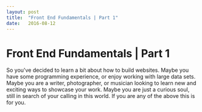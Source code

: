 ```yaml
---
layout: post
title:  "Front End Fundamentals | Part 1"
date:   2016-08-12
---
```


# Front End Fundamentals | Part 1

So you've decided to learn a bit about how to build websites. Maybe you have some programming experience, or enjoy working with large data sets. Maybe you are a writer, photographer, or musician looking to learn new and exciting ways to showcase your work. Maybe you are just a curious soul, still in search of your calling in this world. If you are any of the above this is for you.
